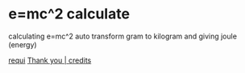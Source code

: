 # e=mc^2 calculate
calculating e=mc^2 auto transform gram to kilogram and giving joule (energy)

[requi](REQUIRED.md)
[Thank you | credits](THANKYOU.md)
